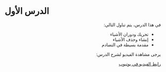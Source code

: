 # الدرس الأول 

<div dir="rtl" style="text-align: right;">

في هذا الدرس، يتم تناول التالي:
- تحريك ودوران الأشياء
- إنشاء وحذف الأشياء
- مقدمة بسيطة في التصادم

</div>

<div dir="rtl" style="text-align: right;">

يرجى مشاهدة الفيديو لشرح الدرس:

[رابط الفيديو في يوتيوب](https://www.youtube.com/watch?v=jNCt0Jh3gS4)

</div>
